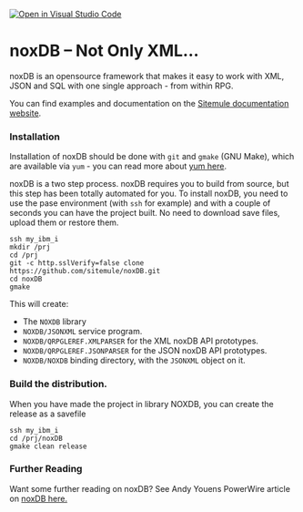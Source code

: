[![Open in Visual Studio Code](https://open.vscode.dev/badges/open-in-vscode.svg)](https://open.vscode.dev/sitemule/noxDB)
# noxDB – Not Only XML…

noxDB is an opensource framework that makes it easy to work with XML, JSON and SQL with one single approach - from within RPG.

You can find examples and documentation on the [Sitemule documentation website](https://sitemule.github.io/noxdb/about).

### Installation

Installation of noxDB should be done with `git` and `gmake` (GNU Make), which are available via `yum` - you can read more about [yum here](https://bitbucket.org/ibmi/opensource/src/master/docs/yum/).

noxDB is a two step process. noxDB requires you to build from source, but this step has been totally automated for you. To install noxDB, you need to use the pase environment (with `ssh` for example) and with a couple of seconds you can have the project built. No need to download save files, upload them or restore them.

```
ssh my_ibm_i
mkdir /prj
cd /prj
git -c http.sslVerify=false clone https://github.com/sitemule/noxDB.git
cd noxDB
gmake
```

This will create:

* The `NOXDB` library
* `NOXDB/JSONXML` service program.
* `NOXDB/QRPGLEREF.XMLPARSER` for the XML noxDB API prototypes.
* `NOXDB/QRPGLEREF.JSONPARSER` for the JSON noxDB API prototypes.
* `NOXDB/NOXDB` binding directory, with the `JSONXML` object on it.


### Build the distribution.

When you have made the project in library NOXDB, you can create the release as a savefile

```
ssh my_ibm_i
cd /prj/noxDB
gmake clean release
```

### Further Reading

Want some further reading on noxDB?  See Andy Youens PowerWire article on [noxDB here.](https://powerwire.uk/noxdb-easily-use-json-in-rpg/)
